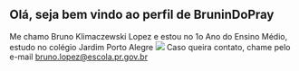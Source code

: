## Olá, seja bem vindo ao perfil de BruninDoPray
Me chamo Bruno Klimaczewski Lopez e estou no 1o Ano do Ensino Médio, estudo no colégio Jardim Porto Alegre
![](https://media.giphy.com/media/Z986S0v0itFVATd1jF/giphy.gif?cid=790b76110sknudimkulksu7gttuflfdte4whia1tt7tp8ntn&ep=v1_gifs_search&rid=giphy.gif&ct=g)
Caso queira contato, chame pelo e-mail bruno.lopez@escola.pr.gov.br
<!--
**BruninDoPray-bkl/BruninDoPray-bkl** is a ✨ _special_ ✨ repository because its `README.md` (this file) appears on your GitHub profile.

Here are some ideas to get you started:

- 🔭 I’m currently working on ...
- 🌱 I’m currently learning ...
- 👯 I’m looking to collaborate on ...
- 🤔 I’m looking for help with ...
- 💬 Ask me about ...
- 📫 How to reach me: ...
- 😄 Pronouns: ...
- ⚡ Fun fact: ...
-->
